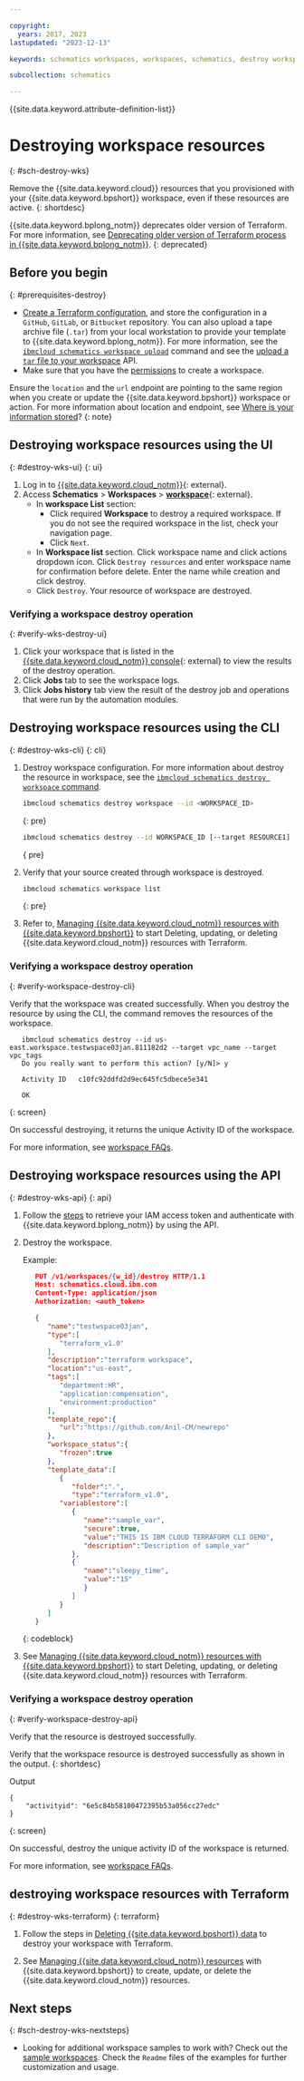 ```yaml
---

copyright:
  years: 2017, 2023
lastupdated: "2023-12-13"

keywords: schematics workspaces, workspaces, schematics, destroy workspace

subcollection: schematics

---
```


{{site.data.keyword.attribute-definition-list}}

# Destroying workspace resources
{: #sch-destroy-wks}

Remove the {{site.data.keyword.cloud}} resources that you provisioned with your {{site.data.keyword.bpshort}} workspace, even if these resources are active. 
{: shortdesc} 

{{site.data.keyword.bplong_notm}} deprecates older version of Terraform. For more information, see [Deprecating older version of Terraform process in {{site.data.keyword.bplong_notm}}](/docs/schematics?topic=schematics-deprecate-tf-version).
{: deprecated}

## Before you begin
{: #prerequisites-destroy}

- [Create a Terraform configuration](/docs/schematics?topic=schematics-create-tf-config), and store the configuration in a `GitHub`, `GitLab`, or `Bitbucket` repository. You can also upload a tape archive file (`.tar`) from your local workstation to provide your template to {{site.data.keyword.bplong_notm}}. For more information, see the [`ibmcloud schematics workspace upload`](/docs/schematics?topic=schematics-schematics-cli-reference#schematics-workspace-upload) command and see the [upload a `tar` file to your workspace](/apidocs/schematics/schematics#upload-template-tar) API. 
- Make sure that you have the [permissions](/docs/schematics?topic=schematics-access) to create a workspace. 

Ensure the `location` and the `url` endpoint are pointing to the same region when you create or update the {{site.data.keyword.bpshort}} workspace or action. For more information about location and endpoint, see [Where is your information stored](/docs/schematics?topic=schematics-secure-data#pi-location)?
{: note}

## Destroying workspace resources using the UI
{: #destroy-wks-ui}
{: ui}

1. Log in to [{{site.data.keyword.cloud_notm}}](https://cloud.ibm.com/){: external}.
2. Access **Schematics** > **Workspaces** > [**workspace**](https://cloud.ibm.com/schematics/workspaces){: external}.
    - In **workspace List** section:
        - Click required **Workspace** to destroy a required workspace. If you do not see the required workspace in the list, check your navigation page.
        - Click `Next`.
    - In **Workspace list** section. Click workspace name and click actions dropdown icon. Click `Destroy resources` and enter workspace name for confirmation before delete. Enter the name while creation and click destroy.
    - Click `Destroy`. Your resource of workspace are destroyed.

### Verifying a workspace destroy operation 
{: #verify-wks-destroy-ui}

1. Click your workspace that is listed in the [{{site.data.keyword.cloud_notm}} console](https://cloud.ibm.com/schematics/workspaces){: external} to view the results of the destroy operation. 
2. Click **Jobs** tab to see the workspace logs. 
3. Click **Jobs history** tab view the result of the destroy job and operations that were run by the automation modules. 

## Destroying workspace resources using the CLI
{: #destroy-wks-cli}
{: cli}

1. Destroy workspace configuration. For more information about destroy the resource in workspace, see the [`ibmcloud schematics destroy workspace` command](/docs/schematics?topic=schematics-schematics-cli-reference#schematics-destroy).

    ```sh
    ibmcloud schematics destroy workspace --id <WORKSPACE_ID>
    ```
    {: pre}

    ```sh
    ibmcloud schematics destroy --id WORKSPACE_ID [--target RESOURCE1] [--target RESOURCE2] [--force] [--output OUTPUT] [--json]
    ```
    { pre}

2. Verify that your source created through workspace is destroyed.
    ```sh
    ibmcloud schematics workspace list
    ```
    {: pre}

3. Refer to, [Managing {{site.data.keyword.cloud_notm}} resources with {{site.data.keyword.bpshort}}](/docs/schematics?topic=schematics-manage-lifecycle) to start Deleting, updating, or deleting {{site.data.keyword.cloud_notm}} resources with Terraform.

### Verifying a workspace destroy operation
{: #verify-workspace-destroy-cli} 

Verify that the workspace was created successfully. When you destroy the resource by using the CLI, the command removes the resources of the workspace.

```text
   ibmcloud schematics destroy --id us-east.workspace.testwspace03jan.811182d2 --target vpc_name --target vpc_tags
   Do you really want to perform this action? [y/N]> y
                     
   Activity ID   c10fc92ddfd2d9ec645fc5dbece5e341   
                     
   OK
```
{: screen}

On successful destroying, it returns the unique Activity ID of the workspace.

For more information, see [workspace FAQs](/docs/schematics?topic=schematics-workspaces-faq#clusterdeletion-warn-faq).

## Destroying workspace resources using the  API
{: #destroy-wks-api}
{: api}

1. Follow the [steps](/docs/schematics?topic=schematics-setup-api#cs_api) to retrieve your IAM access token and authenticate with {{site.data.keyword.bplong_notm}} by using the API.

2. Destroy the workspace. 

   Example:

   ```json
      PUT /v1/workspaces/{w_id}/destroy HTTP/1.1
      Host: schematics.cloud.ibm.com
      Content-Type: application/json
      Authorization: <auth_token>

      {
         "name":"testwspace03jan",
         "type":[
            "terraform_v1.0"
         ],
         "description":"terraform workspace",
         "location":"us-east",
         "tags":[
            "department:HR",
            "application:compensation",
            "environment:production"
         ],
         "template_repo":{
            "url":"https://github.com/Anil-CM/newrepo"
         },
         "workspace_status":{
            "frozen":true
         },
         "template_data":[
            {
               "folder":".",
               "type":"terraform_v1.0",
            "variablestore":[
               {
                  "name":"sample_var",
                  "secure":true,
                  "value":"THIS IS IBM CLOUD TERRAFORM CLI DEMO",
                  "description":"Description of sample_var"
               },
               {
                  "name":"sleepy_time",
                  "value":"15"
                  }
               ]
            }
         ]
      }
   ```
   {: codeblock}

3. See [Managing {{site.data.keyword.cloud_notm}} resources with {{site.data.keyword.bpshort}}](/docs/schematics?topic=schematics-manage-lifecycle) to start Deleting, updating, or deleting {{site.data.keyword.cloud_notm}} resources with Terraform.

### Verifying a workspace destroy operation
{: #verify-workspace-destroy-api} 

Verify that the resource is destroyed successfully.

Verify that the workspace resource is destroyed successfully as shown in the output.
{: shortdesc}

Output

```text
{
    "activityid": "6e5c84b58100472395b53a056cc27edc"
}
```
{: screen}

On successful, destroy the unique activity ID of the workspace is returned.

For more information, see [workspace FAQs](/docs/schematics?topic=schematics-workspaces-faq#clusterdeletion-warn-faq).

## destroying workspace resources with Terraform
{: #destroy-wks-terraform}
{: terraform}

1. Follow the steps in [Deleting {{site.data.keyword.bpshort}} data](/docs/schematics?topic=schematics-delete-schematics-data-intro&interface=ui) to destroy your workspace with Terraform.

2. See [Managing {{site.data.keyword.cloud_notm}} resources](/docs/schematics?topic=schematics-manage-lifecycle) with {{site.data.keyword.bpshort}} to create, update, or delete the {{site.data.keyword.cloud_notm}} resources.

## Next steps
{: #sch-destroy-wks-nextsteps}

- Looking for additional workspace samples to work with? Check out the [sample workspaces](/docs/ibm-cloud-provider-for-terraform?topic=ibm-cloud-provider-for-terraform-provider-template#sample). Check the `Readme` files of the examples for further customization and usage. 

